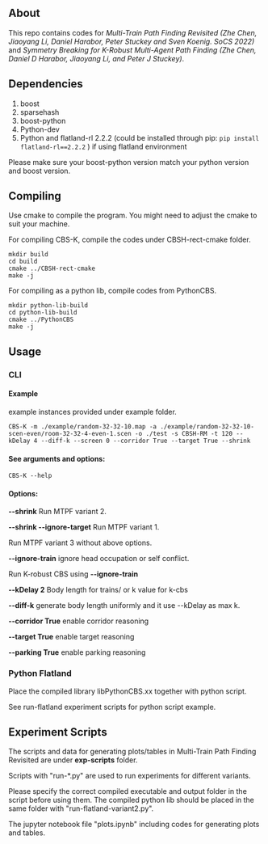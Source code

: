 ## About
This repo contains codes for *Multi-Train Path Finding Revisited 
(Zhe Chen, Jiaoyang Li, Daniel Harabor, Peter Stuckey and Sven Koenig. SoCS 2022)* 
and *Symmetry Breaking for K-Robust Multi-Agent Path Finding (Zhe Chen, Daniel D Harabor, Jiaoyang Li, and Peter J Stuckey)*.

## Dependencies
1. boost
2. sparsehash
3. boost-python
4. Python-dev
5. Python and flatland-rl 2.2.2 (could be installed through pip: `pip install flatland-rl==2.2.2` ) if using flatland environment

Please make sure your boost-python version match your python version and boost version.

## Compiling 
Use cmake to compile the program. You might need to adjust the cmake to suit your machine.

For compiling CBS-K, compile the codes under CBSH-rect-cmake folder.

```shell
mkdir build
cd build
cmake ../CBSH-rect-cmake
make -j
```

For compiling as a python lib, compile codes from PythonCBS.
```shell
mkdir python-lib-build
cd python-lib-build
cmake ../PythonCBS
make -j
```
## Usage
### CLI

#### Example
example instances provided under example folder.
```
CBS-K -m ./example/random-32-32-10.map -a ./example/random-32-32-10-scen-even/room-32-32-4-even-1.scen -o ./test -s CBSH-RM -t 120 --kDelay 4 --diff-k --screen 0 --corridor True --target True --shrink
```

#### See arguments and options:
```
CBS-K --help
```

#### Options:
**--shrink**    Run MTPF variant 2.

**--shrink --ignore-target**    Run MTPF variant 1.

Run MTPF variant 3 without above options.

**--ignore-train**  ignore head occupation or self conflict. 

Run K-robust CBS using **--ignore-train** 

**--kDelay 2**      Body length for trains/ or k value for k-cbs

**--diff-k**   generate body length uniformly and it use --kDelay as max k.

**--corridor True**     enable corridor reasoning

**--target True**   enable target reasoning

**--parking True**  enable parking reasoning


### Python Flatland
Place the compiled library libPythonCBS.xx together with python script.

See run-flatland experiment scripts for python script example.

## Experiment Scripts

The scripts and data for generating plots/tables in Multi-Train Path Finding Revisited
are under **exp-scripts** folder.

Scripts with "run-*.py" are used to run experiments
for different variants. 

Please specify the correct compiled executable and output folder
in the script before using them. The compiled python lib should be
placed in the same folder with "run-flatland-variant2.py".

The jupyter notebook file "plots.ipynb" including codes 
for generating plots and tables.
